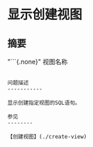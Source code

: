 显示创建视图
================

摘要
--------

"```{.none}"
视图名称
```

问题描述
-----------

显示创建指定视图的SQL语句。

参见
--------

【创建视图】(./create-view)

